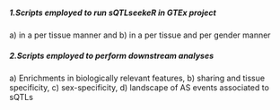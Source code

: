
##### 1.Scripts employed to run sQTLseekeR in GTEx project

a) in a per tissue manner and
b) in a per tissue and per gender manner

##### 2.Scripts employed to perform downstream analyses

a) Enrichments in biologically relevant features, b) sharing and tissue specificity, c) sex-specificity, d) landscape of AS events associated to sQTLs

